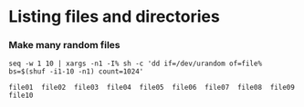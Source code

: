
# Listing files and directories

### Make many random files 
`` seq -w 1 10 | xargs -n1 -I% sh -c 'dd if=/dev/urandom of=file% bs=$(shuf -i1-10 -n1) count=1024' ``
```
file01  file02  file03  file04  file05  file06  file07  file08  file09  file10
```

